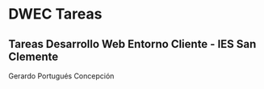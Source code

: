 # DWEC Tareas
## Tareas Desarrollo Web Entorno Cliente - IES San Clemente
Gerardo Portugués Concepción

